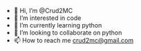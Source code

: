 - 👋 Hi, I’m @Crud2MC
- 👀 I’m interested in code
- 🌱 I’m currently learning python
- 💞️ I’m looking to collaborate on python
- 📫 How to reach me crud2mc@gmail.com

<!---
Crud2MC/Crud2MC is a ✨ special ✨ repository because its `README.md` (this file) appears on your GitHub profile.
You can click the Preview link to take a look at your changes.
--->
